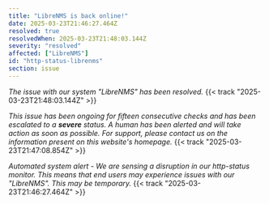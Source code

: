 ```yaml
---
title: "LibreNMS is back online!"
date: 2025-03-23T21:46:27.464Z
resolved: true
resolvedWhen: 2025-03-23T21:48:03.144Z
severity: "resolved"
affected: ["LibreNMS"]
id: "http-status-librenms"
section: issue
---
```


*The issue with our system "LibreNMS" has been resolved.* {{< track "2025-03-23T21:48:03.144Z" >}}

*This issue has been ongoing for fifteen consecutive checks and has been escalated to a **severe** status. A human has been alerted and will take action as soon as possible. For support, please contact us on the information present on this website's homepage.* {{< track "2025-03-23T21:47:08.854Z" >}}

**Automated system alert* - We are sensing a disruption in our http-status monitor. This means that end users may experience issues with our "LibreNMS". This may be temporary.* {{< track "2025-03-23T21:46:27.464Z" >}}
